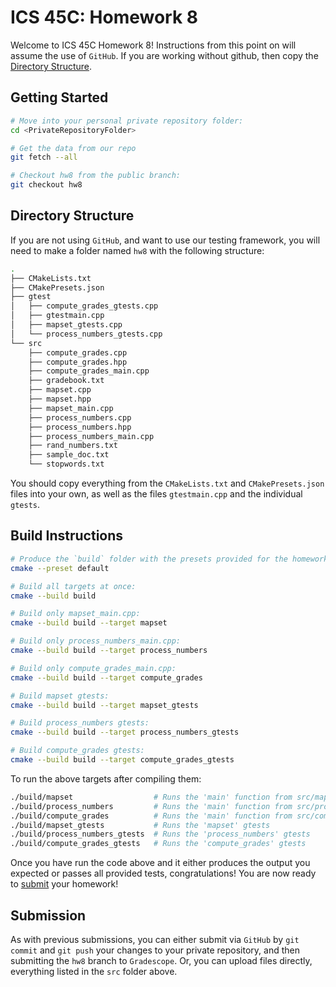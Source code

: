 # ICS 45C: Homework 8

Welcome to ICS 45C Homework 8! Instructions from this point on will assume the use of `GitHub`.
If you are working without github, then copy the [Directory Structure](#directory-structure).

## Getting Started

```bash
# Move into your personal private repository folder:
cd <PrivateRepositoryFolder>

# Get the data from our repo
git fetch --all

# Checkout hw8 from the public branch:
git checkout hw8
```

## Directory Structure

If you are not using `GitHub`, and want to use our testing framework, you will need to make a folder
named `hw8` with the following structure:

```bash
.
├── CMakeLists.txt
├── CMakePresets.json
├── gtest
│   ├── compute_grades_gtests.cpp
│   ├── gtestmain.cpp
│   ├── mapset_gtests.cpp
│   └── process_numbers_gtests.cpp
└── src
    ├── compute_grades.cpp
    ├── compute_grades.hpp
    ├── compute_grades_main.cpp
    ├── gradebook.txt
    ├── mapset.cpp
    ├── mapset.hpp
    ├── mapset_main.cpp
    ├── process_numbers.cpp
    ├── process_numbers.hpp
    ├── process_numbers_main.cpp
    ├── rand_numbers.txt
    ├── sample_doc.txt
    └── stopwords.txt
```

You should copy everything from the `CMakeLists.txt` and `CMakePresets.json` files into your own,
as well as the files `gtestmain.cpp` and the individual `gtests`.

## Build Instructions

```bash
# Produce the `build` folder with the presets provided for the homework:
cmake --preset default

# Build all targets at once:
cmake --build build

# Build only mapset_main.cpp:
cmake --build build --target mapset

# Build only process_numbers_main.cpp:
cmake --build build --target process_numbers

# Build only compute_grades_main.cpp:
cmake --build build --target compute_grades

# Build mapset gtests:
cmake --build build --target mapset_gtests

# Build process_numbers gtests:
cmake --build build --target process_numbers_gtests

# Build compute_grades gtests:
cmake --build build --target compute_grades_gtests
```

To run the above targets after compiling them:

```bash
./build/mapset                  # Runs the 'main' function from src/mapset_main.cpp
./build/process_numbers         # Runs the 'main' function from src/process_numbers_main.cpp
./build/compute_grades          # Runs the 'main' function from src/compute_grades_main.cpp
./build/mapset_gtests           # Runs the 'mapset' gtests
./build/process_numbers_gtests  # Runs the 'process_numbers' gtests
./build/compute_grades_gtests   # Runs the 'compute_grades' gtests
```

Once you have run the code above and it either produces the output you expected or passes
all provided tests, congratulations! You are now ready to [submit](#submission) your homework!

## Submission

As with previous submissions, you can either submit via `GitHub` by `git commit` and `git push` your
changes to your private repository, and then submitting the `hw8` branch to `Gradescope`. Or, you can
upload files directly, everything listed in the `src` folder above.
